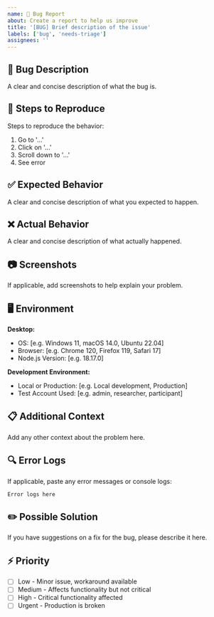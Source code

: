 ```yaml
---
name: 🐛 Bug Report
about: Create a report to help us improve
title: '[BUG] Brief description of the issue'
labels: ['bug', 'needs-triage']
assignees: ''
---
```


## 🐛 Bug Description

A clear and concise description of what the bug is.

## 🔄 Steps to Reproduce

Steps to reproduce the behavior:

1. Go to '...'
2. Click on '...'
3. Scroll down to '...'
4. See error

## ✅ Expected Behavior

A clear and concise description of what you expected to happen.

## ❌ Actual Behavior

A clear and concise description of what actually happened.

## 📷 Screenshots

If applicable, add screenshots to help explain your problem.

## 🖥️ Environment

**Desktop:**
- OS: [e.g. Windows 11, macOS 14.0, Ubuntu 22.04]
- Browser: [e.g. Chrome 120, Firefox 119, Safari 17]
- Node.js Version: [e.g. 18.17.0]

**Development Environment:**
- Local or Production: [e.g. Local development, Production]
- Test Account Used: [e.g. admin, researcher, participant]

## 📋 Additional Context

Add any other context about the problem here.

## 🔍 Error Logs

If applicable, paste any error messages or console logs:

```
Error logs here
```

## ✏️ Possible Solution

If you have suggestions on a fix for the bug, please describe it here.

## ⚡ Priority

- [ ] Low - Minor issue, workaround available
- [ ] Medium - Affects functionality but not critical
- [ ] High - Critical functionality affected
- [ ] Urgent - Production is broken